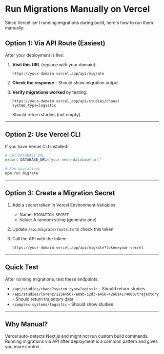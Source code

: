 # Run Migrations Manually on Vercel

Since Vercel isn't running migrations during build, here's how to run them manually:

## Option 1: Via API Route (Easiest)

After your deployment is live:

1. **Visit this URL** (replace with your domain):
   ```
   https://your-domain.vercel.app/api/migrate
   ```

2. **Check the response** - Should show migration output

3. **Verify migrations worked** by testing:
   ```
   https://your-domain.vercel.app/api/studies/chaos?system_type=logistic
   ```
   Should return studies (not empty).

---

## Option 2: Use Vercel CLI

If you have Vercel CLI installed:

```bash
# Set DATABASE_URL
export DATABASE_URL="your-neon-database-url"

# Run migrations
npm run migrate
```

---

## Option 3: Create a Migration Secret

1. Add a secret token in Vercel Environment Variables:
   - Name: `MIGRATION_SECRET`
   - Value: A random string (generate one)

2. Update `/api/migrate/route.ts` to check this token

3. Call the API with the token:
   ```
   https://your-domain.vercel.app/api/migrate?token=your-secret
   ```

---

## Quick Test

After running migrations, test these endpoints:

- `/api/studies/chaos?system_type=logistic` - Should return studies
- `/api/studies/lorenz/123e4567-e89b-12d3-a456-426614174000/trajectory` - Should return trajectory data
- `/complex-systems/logistic` - Should show studies

---

## Why Manual?

Vercel auto-detects Next.js and might not run custom build commands. Running migrations via API after deployment is a common pattern and gives you more control.









